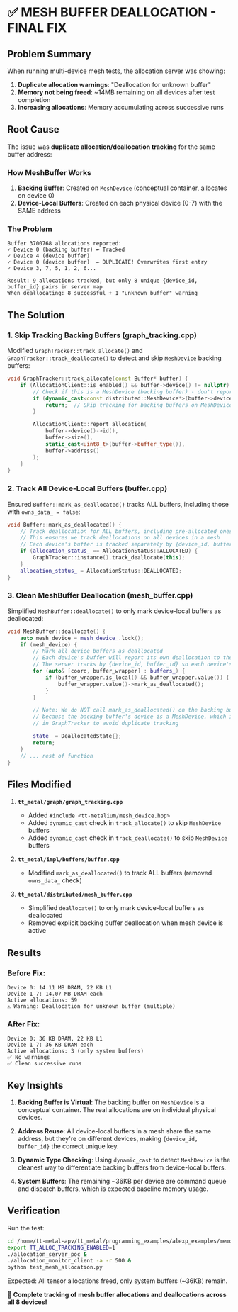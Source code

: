# ✅ MESH BUFFER DEALLOCATION - FINAL FIX

## Problem Summary

When running multi-device mesh tests, the allocation server was showing:
1. **Duplicate allocation warnings**: "Deallocation for unknown buffer"
2. **Memory not being freed**: ~14MB remaining on all devices after test completion
3. **Increasing allocations**: Memory accumulating across successive runs

## Root Cause

The issue was **duplicate allocation/deallocation tracking** for the same buffer address:

### How MeshBuffer Works
1. **Backing Buffer**: Created on `MeshDevice` (conceptual container, allocates on device 0)
2. **Device-Local Buffers**: Created on each physical device (0-7) with the SAME address

### The Problem
```
Buffer 3700768 allocations reported:
✓ Device 0 (backing buffer) ← Tracked
✓ Device 4 (device buffer)
✓ Device 0 (device buffer)  ← DUPLICATE! Overwrites first entry
✓ Device 3, 7, 5, 1, 2, 6...

Result: 9 allocations tracked, but only 8 unique {device_id, buffer_id} pairs in server map
When deallocating: 8 successful + 1 "unknown buffer" warning
```

## The Solution

### 1. Skip Tracking Backing Buffers (graph_tracking.cpp)

Modified `GraphTracker::track_allocate()` and `GraphTracker::track_deallocate()` to detect and skip `MeshDevice` backing buffers:

```cpp
void GraphTracker::track_allocate(const Buffer* buffer) {
    if (AllocationClient::is_enabled() && buffer->device() != nullptr) {
        // Check if this is a MeshDevice (backing buffer) - don't report these
        if (dynamic_cast<const distributed::MeshDevice*>(buffer->device()) != nullptr) {
            return;  // Skip tracking for backing buffers on MeshDevice
        }

        AllocationClient::report_allocation(
            buffer->device()->id(),
            buffer->size(),
            static_cast<uint8_t>(buffer->buffer_type()),
            buffer->address()
        );
    }
}
```

### 2. Track All Device-Local Buffers (buffer.cpp)

Ensured `Buffer::mark_as_deallocated()` tracks ALL buffers, including those with `owns_data_ = false`:

```cpp
void Buffer::mark_as_deallocated() {
    // Track deallocation for ALL buffers, including pre-allocated ones (owns_data_ = false)
    // This ensures we track deallocations on all devices in a mesh
    // Each device's buffer is tracked separately by {device_id, buffer_id} in the server
    if (allocation_status_ == AllocationStatus::ALLOCATED) {
        GraphTracker::instance().track_deallocate(this);
    }
    allocation_status_ = AllocationStatus::DEALLOCATED;
}
```

### 3. Clean MeshBuffer Deallocation (mesh_buffer.cpp)

Simplified `MeshBuffer::deallocate()` to only mark device-local buffers as deallocated:

```cpp
void MeshBuffer::deallocate() {
    auto mesh_device = mesh_device_.lock();
    if (mesh_device) {
        // Mark all device buffers as deallocated
        // Each device's buffer will report its own deallocation to the tracking server
        // The server tracks by {device_id, buffer_id} so each device's deallocation is unique
        for (auto& [coord, buffer_wrapper] : buffers_) {
            if (buffer_wrapper.is_local() && buffer_wrapper.value()) {
                buffer_wrapper.value()->mark_as_deallocated();
            }
        }

        // Note: We do NOT call mark_as_deallocated() on the backing buffer here
        // because the backing buffer's device is a MeshDevice, which is filtered out
        // in GraphTracker to avoid duplicate tracking

        state_ = DeallocatedState{};
        return;
    }
    // ... rest of function
}
```

## Files Modified

1. **`tt_metal/graph/graph_tracking.cpp`**
   - Added `#include <tt-metalium/mesh_device.hpp>`
   - Added `dynamic_cast` check in `track_allocate()` to skip `MeshDevice` buffers
   - Added `dynamic_cast` check in `track_deallocate()` to skip `MeshDevice` buffers

2. **`tt_metal/impl/buffers/buffer.cpp`**
   - Modified `mark_as_deallocated()` to track ALL buffers (removed `owns_data_` check)

3. **`tt_metal/distributed/mesh_buffer.cpp`**
   - Simplified `deallocate()` to only mark device-local buffers as deallocated
   - Removed explicit backing buffer deallocation when mesh device is active

## Results

### Before Fix:
```
Device 0: 14.11 MB DRAM, 22 KB L1
Device 1-7: 14.07 MB DRAM each
Active allocations: 59
⚠ Warning: Deallocation for unknown buffer (multiple)
```

### After Fix:
```
Device 0: 36 KB DRAM, 22 KB L1
Device 1-7: 36 KB DRAM each
Active allocations: 3 (only system buffers)
✅ No warnings
✅ Clean successive runs
```

## Key Insights

1. **Backing Buffer is Virtual**: The backing buffer on `MeshDevice` is a conceptual container. The real allocations are on individual physical devices.

2. **Address Reuse**: All device-local buffers in a mesh share the same address, but they're on different devices, making `{device_id, buffer_id}` the correct unique key.

3. **Dynamic Type Checking**: Using `dynamic_cast` to detect `MeshDevice` is the cleanest way to differentiate backing buffers from device-local buffers.

4. **System Buffers**: The remaining ~36KB per device are command queue and dispatch buffers, which is expected baseline memory usage.

## Verification

Run the test:
```bash
cd /home/tt-metal-apv/tt_metal/programming_examples/alexp_examples/memory_utilization_monitor
export TT_ALLOC_TRACKING_ENABLED=1
./allocation_server_poc &
./allocation_monitor_client -a -r 500 &
python test_mesh_allocation.py
```

Expected: All tensor allocations freed, only system buffers (~36KB) remain.

🎉 **Complete tracking of mesh buffer allocations and deallocations across all 8 devices!**
